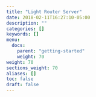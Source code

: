 ```yaml
---
title: "Light Router Server"
date: 2018-02-11T16:27:10-05:00
description: ""
categories: []
keywords: []
menu:
  docs:
    parent: "getting-started"
    weight: 70
weight: 70
sections_weight: 70
aliases: []
toc: false
draft: false
---
```


